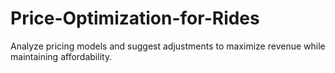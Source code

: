 # Price-Optimization-for-Rides
Analyze pricing models and suggest adjustments to maximize revenue while maintaining affordability.
